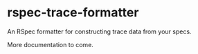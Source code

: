 # rspec-trace-formatter

An RSpec formatter for constructing trace data from your specs.

More documentation to come.
